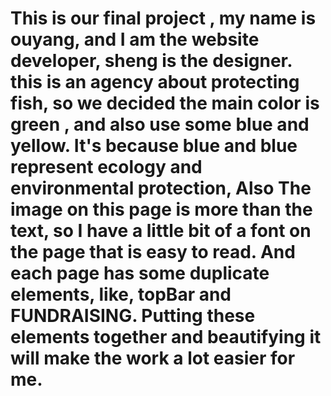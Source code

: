 # This is our final project , my name is ouyang, and I am the website developer, sheng is the designer. this is  an agency about protecting fish, so we decided the main color is green , and also use some blue and yellow. It's because blue and blue  represent ecology and environmental protection,  Also The image on this page is more than the text, so I have a little bit of a font on the page that is easy to read. And each page has some duplicate elements, like, topBar and FUNDRAISING. Putting these elements together and beautifying it will make the work a lot easier for me.
